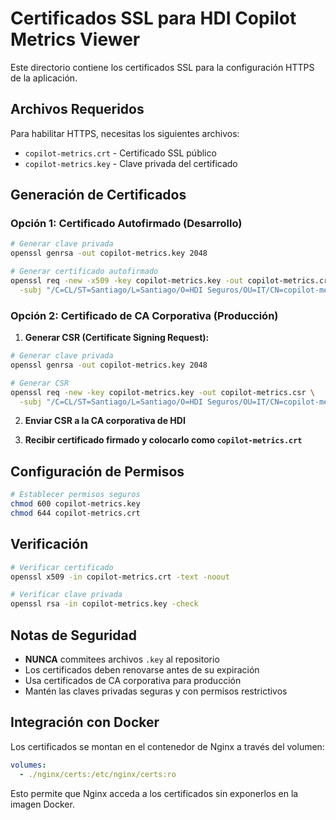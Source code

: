 # Certificados SSL para HDI Copilot Metrics Viewer

Este directorio contiene los certificados SSL para la configuración HTTPS de la aplicación.

## Archivos Requeridos

Para habilitar HTTPS, necesitas los siguientes archivos:

- `copilot-metrics.crt` - Certificado SSL público
- `copilot-metrics.key` - Clave privada del certificado

## Generación de Certificados

### Opción 1: Certificado Autofirmado (Desarrollo)

```bash
# Generar clave privada
openssl genrsa -out copilot-metrics.key 2048

# Generar certificado autofirmado
openssl req -new -x509 -key copilot-metrics.key -out copilot-metrics.crt -days 365 \
  -subj "/C=CL/ST=Santiago/L=Santiago/O=HDI Seguros/OU=IT/CN=copilot-metrics.hdi.cl"
```

### Opción 2: Certificado de CA Corporativa (Producción)

1. **Generar CSR (Certificate Signing Request):**
```bash
# Generar clave privada
openssl genrsa -out copilot-metrics.key 2048

# Generar CSR
openssl req -new -key copilot-metrics.key -out copilot-metrics.csr \
  -subj "/C=CL/ST=Santiago/L=Santiago/O=HDI Seguros/OU=IT/CN=copilot-metrics.hdi.cl"
```

2. **Enviar CSR a la CA corporativa de HDI**

3. **Recibir certificado firmado y colocarlo como `copilot-metrics.crt`**

## Configuración de Permisos

```bash
# Establecer permisos seguros
chmod 600 copilot-metrics.key
chmod 644 copilot-metrics.crt
```

## Verificación

```bash
# Verificar certificado
openssl x509 -in copilot-metrics.crt -text -noout

# Verificar clave privada
openssl rsa -in copilot-metrics.key -check
```

## Notas de Seguridad

- **NUNCA** commitees archivos `.key` al repositorio
- Los certificados deben renovarse antes de su expiración
- Usa certificados de CA corporativa para producción
- Mantén las claves privadas seguras y con permisos restrictivos

## Integración con Docker

Los certificados se montan en el contenedor de Nginx a través del volumen:

```yaml
volumes:
  - ./nginx/certs:/etc/nginx/certs:ro
```

Esto permite que Nginx acceda a los certificados sin exponerlos en la imagen Docker.
